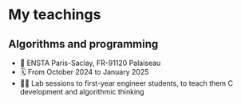 # My teachings

## Algorithms and programming

- 📍 ENSTA Paris-Saclay, FR-91120 Palaiseau
- 🗓️ From October 2024 to January 2025
- 👨‍🏫 Lab sessions to first-year engineer students, to teach them C development and algorithmic thinking